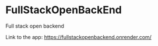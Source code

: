 # FullStackOpenBackEnd
Full stack open backend

Link to the app:
https://fullstackopenbackend.onrender.com/